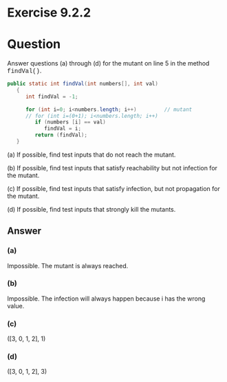 # Exercise 9.2.2
# Question
Answer questions (a) through (d) for the mutant on line 5 in the method <span style="font-family:Courier">findVal()</span>.

```java
public static int findVal(int numbers[], int val)       
   {                                                       
      int findVal = -1;                                    
                                                        
      for (int i=0; i<numbers.length; i++)         // mutant        
      // for (int i=(0+1); i<numbers.length; i++)  
         if (numbers [i] == val)                         
            findVal = i;                                  
         return (findVal);                                    
   }
```

(a) If possible, find test inputs that do not reach the mutant.

(b) If possible, find test inputs that satisfy reachability but not infection for the mutant.

(c) If possible, find test inputs that satisfy infection, but not propagation for the mutant.

(d) If possible, find test inputs that strongly kill the mutants.

## Answer
### (a)
Impossible. The mutant is always reached.

### (b)
Impossible. The infection will always happen because i has the wrong value.

### (c)
([3, 0, 1, 2], 1)

### (d)
([3, 0, 1, 2], 3)